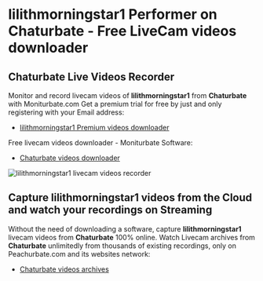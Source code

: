 # lilithmorningstar1 Performer on Chaturbate - Free LiveCam videos downloader

## Chaturbate Live Videos Recorder

Monitor and record livecam videos of **lilithmorningstar1** from **Chaturbate** with Moniturbate.com
Get a premium trial for free by just and only registering with your Email address:
* [lilithmorningstar1 Premium videos downloader](https://moniturbate.com/request-demo-licence-key.html)

Free livecam videos downloader - Moniturbate Software:
* [Chaturbate videos downloader](https://moniturbate.com/moniturbate-download-software.html)

![lilithmorningstar1 livecam videos recorder](https://peachurnet.com/templates/moniturbate-software.png)


## Capture lilithmorningstar1 videos from the Cloud and watch your recordings on Streaming

Without the need of downloading a software, capture **lilithmorningstar1** livecam videos from **Chaturbate** 100% online.
Watch Livecam archives from **Chaturbate** unlimitedly from thousands of existing recordings, only on Peachurbate.com and its websites network:
* [Chaturbate videos archives](https://peachurnet.com/)